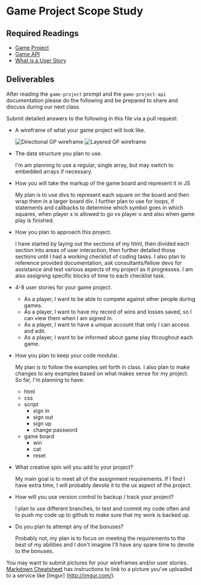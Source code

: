 # Game Project Scope Study

## Required Readings

-   [Game Project](https://github.com/ga-wdi-boston/game-project)
-   [Game API](https://github.com/ga-wdi-boston/game-project-api)
-   [What is a User Story](https://www.mountaingoatsoftware.com/agile/user-stories)

## Deliverables

After reading the `game-project` prompt and the `game-project-api` documentation
please do the following and be prepared to share and discuss during our next
class.

Submit detailed answers to the following in this file via a pull request:

-   A wireframe of what your game project will look like.

      ![Directional GP wireframe](http://i.imgur.com/DanqXr1.jpg "Basic wireframe")
      ![Layered GP wireframe](http://i.imgur.com/4WFutoH.jpg "Layered wireframe")

-   The data structure you plan to use.

      I'm am planning to use a regular, single array, but may switch to embedded arrays if necessary.

-   How you will take the markup of the game board and represent it in JS

    My plan is to use divs to represent each square on the board and then wrap them in a larger board div. I further plan to use for loops, if statements and callbacks to determine which symbol goes in which squares, when player x is allowed to go vs player o and also when game play is finished.

-   How you plan to approach this project.

    I have started by laying out the sections of my html, then divided each section into areas of user interaction, then further detailed those sections until I had a working checklist of coding tasks. I also plan to reference provided documentation, ask consultants/fellow devs for assistance and test various aspects of my project as it progresses. I am also assigning specific blocks of time to each checklist task.

-   4-8 user stories for your game project.
    * As a player, I want to be able to compete against other people during games.
    * As a player, I want to have my record of wins and losses saved, so I can view them when I am signed in.
    * As a player, I want to have a unique account that only I can access and edit.
    * As a player, I want to be informed about game play throughout each game.


-   How you plan to keep your code modular.

    My plan is to follow the examples set forth in class. I also plan to make changes to any examples based on what makes sense for my project. So far, I'm planning to have:
      * html
      * css
      * script
        * sign in
        * sign out
        * sign up
        * change password
      * game board
        * win
        * cat
        * reset


-   What creative spin will you add to your project?

    My main goal is to meet all of the assignment requirements. If I find I have extra time, I will probably devote it to the ux aspect of the project.

-   How will you use version control to backup / track your project?

    I plan to use different branches, to test and commit my code often and to push my code up to github to make sure that my work is backed up.

-   Do you plan to attempt any of the bonuses?

    Probably not, my plan is to focus on meeting the requirements to the best of my abilities and I don't imagine I'll have any spare time to devote to the bonuses.

You may want to submit pictures for your wireframes and/or user stories.
[Markdown Cheatsheet](https://github.com/adam-p/markdown-here/wiki/Markdown-Cheatsheet)
has instructions to link to a picture you've uploaded to a service like [Imgur]
(http://imgur.com/).
